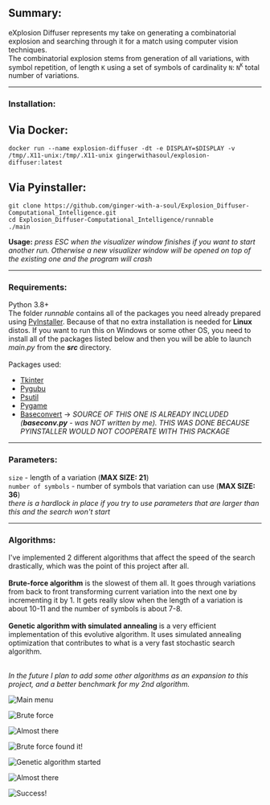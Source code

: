 ## Summary:

eXplosion Diffuser represents my take on generating a combinatorial explosion and searching through it for a match using computer vision techniques.<br>
The combinatorial explosion stems from generation of all variations, with symbol repetition, of length `K` using a set of symbols of cardinality `N`:
`N`<sup>`K`</sup> total number of variations. <br>

---

### Installation:

## Via Docker:
`docker run --name explosion-diffuser -dt -e DISPLAY=$DISPLAY -v /tmp/.X11-unix:/tmp/.X11-unix gingerwithasoul/explosion-diffuser:latest`

## Via Pyinstaller:
`git clone https://github.com/ginger-with-a-soul/Explosion_Diffuser-Computational_Intelligence.git` <br>
`cd Explosion_Diffuser-Computational_Intelligence/runnable` <br>
`./main` <br>

**Usage:** *press ESC when the visualizer window finishes if you want to start another run. Otherwise a new visualizer window will be opened on top of the existing one and the program will crash*

---

### Requirements:

Python 3.8+ <br>
The folder _runnable_ contains all of the packages you need already prepared using [PyInstaller](https://github.com/pyinstaller/pyinstaller). Because of that no extra installation is needed for **Linux** distos. If you want to run this on Windows or some other OS, you need to install all of the packages listed below and then you will be able to launch _main.py_ from the ***src*** directory. <br><br>
Packages used:
* [Tkinter](https://docs.python.org/3/library/tkinter.html)
* [Pygubu](https://github.com/alejandroautalan/pygubu)
* [Psutil](https://github.com/giampaolo/psutil)
* [Pygame](https://github.com/pygame/pygame)
* [Baseconvert](https://github.com/squdle/baseconvert) -> *SOURCE OF THIS ONE IS ALREADY INCLUDED (**baseconv.py** - was NOT written by me). THIS WAS DONE BECAUSE PYINSTALLER WOULD NOT COOPERATE WITH THIS PACKAGE*

---

### Parameters:
`size` - length of a variation (**MAX SIZE: 21**)<br>
`number of symbols` - number of symbols that variation can use (**MAX SIZE: 36**)<br>
_there is a hardlock in place if you try to use parameters that are larger than this and the search won't start_ <br>

---


### Algorithms:

I've implemented 2 different algorithms that affect the speed of the search drastically, which was the point of this project after all.<br><br>**Brute-force algorithm** is the slowest of them all. It goes through variations from back to front transforming current variation into the next one by incrementing it by 1. It gets really slow when the length of a variation is about 10-11 and the number of symbols is about 7-8.<br><br>
**Genetic algorithm with simulated annealing** is a very efficient implementation of this evolutive algorithm. It uses simulated annealing optimization that contributes to what is a very fast stochastic search algorithm. <br><br>

*In the future I plan to add some other algorithms as an expansion to this project, and a better benchmark for my 2nd algorithm.*


![Main menu](https://user-images.githubusercontent.com/55445149/173895847-d3a3e7ad-0293-4fe1-a634-1eee736cf2de.png)

![Brute force](https://user-images.githubusercontent.com/55445149/173895901-eacc2857-16c4-4917-b831-9b2323c1ce91.png)

![Almost there](https://user-images.githubusercontent.com/55445149/173895959-9c1c8ec9-ec2e-4c16-925f-a4152e1256c4.png)

![Brute force found it!](https://user-images.githubusercontent.com/55445149/173895975-1734c992-860f-43a5-aae1-8fb9d89c4f1e.png)

![Genetic algorithm started](https://user-images.githubusercontent.com/55445149/173895992-f62cb231-bf95-4e5e-94d3-2e1d6286d1f3.png)

![Almost there](https://user-images.githubusercontent.com/55445149/173896011-1f11bc74-d473-4f3c-81f2-1a86885aad3d.png)

![Success!](https://user-images.githubusercontent.com/55445149/173896018-d3e6581c-2fc2-4563-aa82-086b2fccb587.png)



